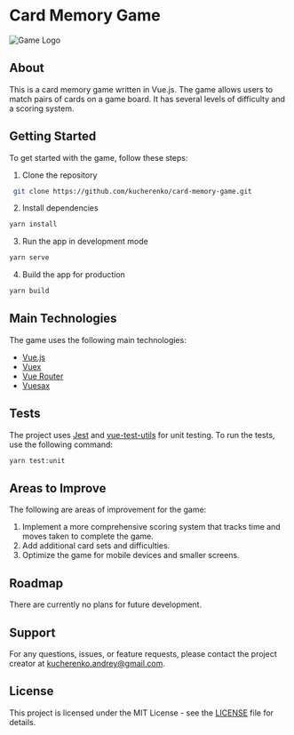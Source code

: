 # Card Memory Game

![Game Logo](src/assets/logo.png)

## About

This is a card memory game written in Vue.js. The game allows users to match pairs of cards on a game board. It has several levels of difficulty and a scoring system.

## Getting Started

To get started with the game, follow these steps:

1. Clone the repository
```sh
 git clone https://github.com/kucherenko/card-memory-game.git
```
2. Install dependencies
```sh
yarn install
```
3. Run the app in development mode
```sh
yarn serve
```
4. Build the app for production
```sh
yarn build
```

## Main Technologies

The game uses the following main technologies:

- [Vue.js](https://vuejs.org/)
- [Vuex](https://vuex.vuejs.org/)
- [Vue Router](https://router.vuejs.org/)
- [Vuesax](https://lusaxweb.github.io/vuesax/)

## Tests

The project uses [Jest](https://jestjs.io/) and [vue-test-utils](https://vue-test-utils.vuejs.org/) for unit testing. To run the tests, use the following command:

```sh
yarn test:unit
```

## Areas to Improve

The following are areas of improvement for the game:

1. Implement a more comprehensive scoring system that tracks time and moves taken to complete the game.
2. Add additional card sets and difficulties.
3. Optimize the game for mobile devices and smaller screens.

## Roadmap

There are currently no plans for future development.

## Support

For any questions, issues, or feature requests, please contact the project creator at kucherenko.andrey@gmail.com.

## License

This project is licensed under the MIT License - see the [LICENSE](LICENSE) file for details.
